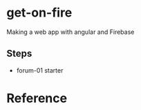 # get-on-fire

Making a web app with angular and  Firebase

## Steps

* forum-01 starter

# Reference

[code camp hackpad]: https://hackpad.com/Startup-Code-Camp-51fDlZLdbyo

[Course Plan]: https://hackpad.com/Course-Plan-Fulltime-tkD4CVDDsrL
